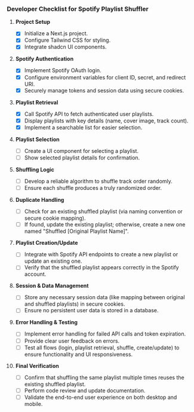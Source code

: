 ### Developer Checklist for Spotify Playlist Shuffler

1. **Project Setup**

    - [x] Initialize a Next.js project.
    - [x] Configure Tailwind CSS for styling.
    - [x] Integrate shadcn UI components.

2. **Spotify Authentication**

    - [x] Implement Spotify OAuth login.
    - [x] Configure environment variables for client ID, secret, and redirect URI.
    - [x] Securely manage tokens and session data using secure cookies.

3. **Playlist Retrieval**

    - [x] Call Spotify API to fetch authenticated user playlists.
    - [x] Display playlists with key details (name, cover image, track count).
    - [x] Implement a searchable list for easier selection.

4. **Playlist Selection**

    - [ ] Create a UI component for selecting a playlist.
    - [ ] Show selected playlist details for confirmation.

5. **Shuffling Logic**

    - [ ] Develop a reliable algorithm to shuffle track order randomly.
    - [ ] Ensure each shuffle produces a truly randomized order.

6. **Duplicate Handling**

    - [ ] Check for an existing shuffled playlist (via naming convention or secure cookie mapping).
    - [ ] If found, update the existing playlist; otherwise, create a new one named "Shuffled [Original Playlist Name]".

7. **Playlist Creation/Update**

    - [ ] Integrate with Spotify API endpoints to create a new playlist or update an existing one.
    - [ ] Verify that the shuffled playlist appears correctly in the Spotify account.

8. **Session & Data Management**

    - [ ] Store any necessary session data (like mapping between original and shuffled playlists) in secure cookies.
    - [ ] Ensure no persistent user data is stored in a database.

9. **Error Handling & Testing**

    - [ ] Implement error handling for failed API calls and token expiration.
    - [ ] Provide clear user feedback on errors.
    - [ ] Test all flows (login, playlist retrieval, shuffle, create/update) to ensure functionality and UI responsiveness.

10. **Final Verification**
    - [ ] Confirm that shuffling the same playlist multiple times reuses the existing shuffled playlist.
    - [ ] Perform code review and update documentation.
    - [ ] Validate the end-to-end user experience on both desktop and mobile.
